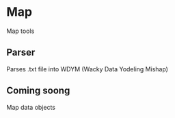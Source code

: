 # Map

Map tools

## Parser
Parses .txt file into WDYM (Wacky Data Yodeling Mishap)

## Coming soong
Map data objects
